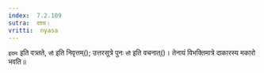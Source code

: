 ```yaml
---
index:  7.2.109
sutra:  दश्च।
vritti:  nyasa
---
```


`इदमः` इति वत्र्तते, `सौ` इति निवृत्तम्(); उत्तरसूत्रे पुनः `सौ` इति वचनात्()। तेनायं विभक्तिमात्रे दाकारस्य मकारो भवति॥
